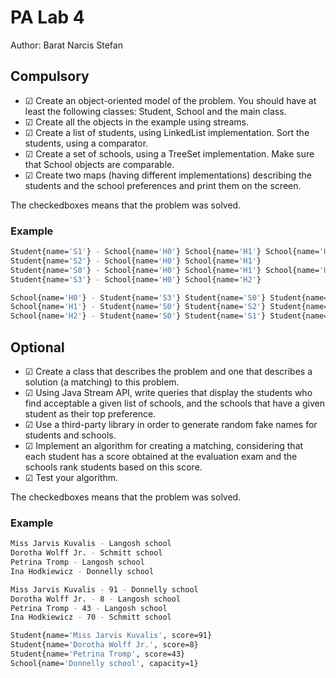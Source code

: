 # PA Lab 4

Author: Barat Narcis Stefan

## Compulsory
- &#9745; Create an object-oriented model of the problem. You should have at least the following classes: Student, School and the main class.
- &#9745; Create all the objects in the example using streams.
- &#9745; Create a list of students, using LinkedList implementation. Sort the students, using a comparator.
- &#9745; Create a set of schools, using a TreeSet implementation. Make sure that School objects are comparable.
- &#9745; Create two maps (having different implementations) describing the students and the school preferences and print them on the screen.

The checkedboxes means that the problem was solved.

### Example
```bash
Student{name='S1'} - School{name='H0'} School{name='H1'} School{name='H2'} 
Student{name='S2'} - School{name='H0'} School{name='H1'} 
Student{name='S0'} - School{name='H0'} School{name='H1'} School{name='H2'} 
Student{name='S3'} - School{name='H0'} School{name='H2'} 

School{name='H0'} - Student{name='S3'} Student{name='S0'} Student{name='S1'} Student{name='S2'} 
School{name='H1'} - Student{name='S0'} Student{name='S2'} Student{name='S1'} 
School{name='H2'} - Student{name='S0'} Student{name='S1'} Student{name='S3'} 
```

## Optional
- &#9745; Create a class that describes the problem and one that describes a solution (a matching) to this problem.
- &#9745; Using Java Stream API, write queries that display the students who find acceptable a given list of schools, and the schools that have a given student as their top preference.
- &#9745; Use a third-party library in order to generate random fake names for students and schools.
- &#9745; Implement an algorithm for creating a matching, considering that each student has a score obtained at the evaluation exam and the schools rank students based on this score.
- &#9745; Test your algorithm.

The checkedboxes means that the problem was solved.

### Example
```bash
Miss Jarvis Kuvalis - Langosh school
Dorotha Wolff Jr. - Schmitt school
Petrina Tromp - Langosh school
Ina Hodkiewicz - Donnelly school

Miss Jarvis Kuvalis - 91 - Donnelly school
Dorotha Wolff Jr. - 8 - Langosh school
Petrina Tromp - 43 - Langosh school
Ina Hodkiewicz - 70 - Schmitt school

Student{name='Miss Jarvis Kuvalis', score=91}
Student{name='Dorotha Wolff Jr.', score=8}
Student{name='Petrina Tromp', score=43}
School{name='Donnelly school', capacity=1} 
```